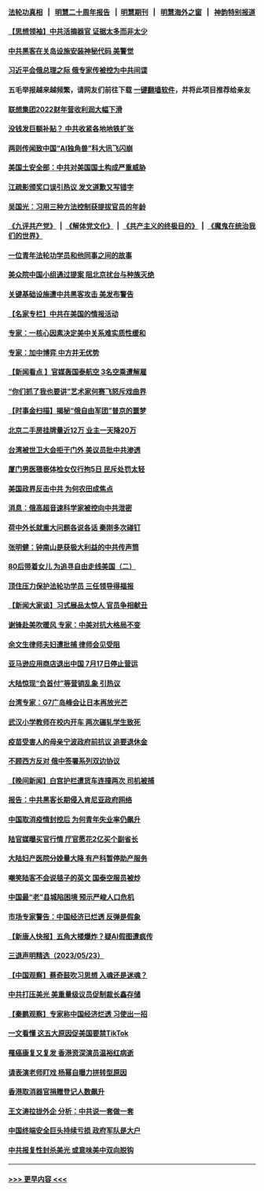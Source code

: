 #### [法轮功真相](https://github.com/gfw-breaker/truth/blob/master/README.md?t=0) &nbsp;&nbsp;|&nbsp;&nbsp; [明慧二十周年报告](https://github.com/gfw-breaker/mh-reports/blob/master/README.md?t=0) &nbsp;&nbsp;|&nbsp;&nbsp;[明慧期刊](https://github.com/gfw-breaker/mh-qikan) &nbsp;&nbsp;|&nbsp;&nbsp; [明慧海外之窗](https://github.com/gfw-breaker/mh-news/blob/master/README.md?t=0) &nbsp;&nbsp;|&nbsp;&nbsp; [神韵特别报道](https://github.com/gfw-breaker/mh-news/blob/master/shenyun.md?t=0)
#### [【思想领袖】中共活摘器官 证据太多而非太少](../pages/nsc413/n13997738.md?t=05250943) 
#### [中共黑客在关岛设施安装神秘代码 美警觉](../pages/nsc413/n14003421.md?t=05250943) 
#### [习近平会俄总理之际 俄专家传被控为中共间谍](../pages/nsc413/n14003381.md?t=05250943) 
#### 五毛举报越来越频繁，请网友们前往下载 [一键翻墙软件](https://github.com/gfw-breaker/ssr-accounts)，并将此项目推荐给亲友
#### [联想集团2022财年营收利润大幅下滑](../pages/nsc413/n14003443.md?t=05250943) 
#### [没钱发巨额补贴？ 中共收紧各地地铁扩张](../pages/nsc413/n14003386.md?t=05250943) 
#### [两则传闻致中国“AI独角兽”科大讯飞闪崩](../pages/nsc413/n14003420.md?t=05250943) 
#### [美国土安全部：中共对美国国土构成严重威胁](../pages/nsc413/n14003362.md?t=05250943) 
#### [江疏影颁奖口误引热议 发文道歉又写错字](../pages/nsc413/n14003379.md?t=05250943) 
#### [吴国光：习用三种方法控制获提拔官员的年龄](../pages/nsc413/n14002687.md?t=05250943) 
#### [《九评共产党》](https://github.com/begood0513/9ping.md/blob/master/README.md) &nbsp;|&nbsp; [《解体党文化》](../../../../jtdwh.md/blob/master/README.md)  &nbsp;|&nbsp; [《共产主义的终极目的》](../../../../gczydzjmd.md/blob/master/README.md) &nbsp;|&nbsp; [《魔鬼在统治我们的世界》](../../../../mgztzwmdsj.md/blob/master/README.md) 
#### [一位青年法轮功学员和他同事之间的故事](../pages/nsc413/n14002586.md?t=05250943) 
#### [美众院中国小组通过提案 阻北京扰台与种族灭绝](../pages/nsc413/n14003358.md?t=05250943) 
#### [关键基础设施遭中共黑客攻击 美发布警告](../pages/nsc413/n14003389.md?t=05250943) 
#### [【名家专栏】中共在美国的情报活动](../pages/nsc413/n14001883.md?t=05250943) 
#### [专家：一核心因素决定美中关系难实质性缓和](../pages/nsc413/n14003322.md?t=05250943) 
#### [专家：加中博弈 中方并无优势](../pages/nsc413/n14003285.md?t=05250943) 
#### [【新闻看点 】官媒轰国泰航空 3名空乘遭解雇](../pages/nsc413/n14003202.md?t=05250943) 
#### [“你们抓了我也要讲”艺术家何赛飞怒斥戏曲界](../pages/nsc413/n14003325.md?t=05250943) 
#### [【时事金扫描】揭秘“俄自由军团”普京的噩梦](../pages/nsc413/n14003329.md?t=05250943) 
#### [北京二手房挂牌量近12万 业主一天降20万](../pages/nsc413/n14003072.md?t=05250943) 
#### [台湾被世卫大会拒于门外 美议员批中共渗透](../pages/nsc413/n14003075.md?t=05250943) 
#### [厦门男医猥亵体检女仅行拘5日 民斥处罚太轻](../pages/nsc413/n14003071.md?t=05250943) 
#### [美国政界反击中共 为何农田成焦点](../pages/nsc413/n14003260.md?t=05250943) 
#### [消息：俄高超音速科学家被控向中共泄密](../pages/nsc413/n14003122.md?t=05250943) 
#### [荷中外长就重大问题各说各话 秦刚多次碰钉](../pages/nsc413/n14003248.md?t=05250943) 
#### [张明健：钟南山是获极大利益的中共传声筒](../pages/nsc413/n14003265.md?t=05250943) 
#### [80后带着女儿 为追寻自由走线美国（二）](../pages/nsc413/n14002930.md?t=05250943) 
#### [顶住压力保护法轮功学员 三任领导得福报](../pages/nsc413/n14002440.md?t=05250943) 
#### [【新闻大家谈】习式展品太惊人 官员争相献丑](../pages/nsc413/n14003168.md?t=05250943) 
#### [谢锋赴美吹暖风 专家：中美对抗大格局不变](../pages/nsc413/n14003106.md?t=05250943) 
#### [余文生律师夫妇遭批捕 律师会见受阻](../pages/nsc413/n14002366.md?t=05250943) 
#### [亚马逊应用商店退出中国 7月17日停止营运](../pages/nsc413/n14003022.md?t=05250943) 
#### [大陆惊现“负首付”等营销乱象 引热议](../pages/nsc413/n14003107.md?t=05250943) 
#### [台湾专家：G7广岛峰会让日本再放光芒](../pages/nsc413/n14003060.md?t=05250943) 
#### [武汉小学教师在校内开车 两次碾轧学生致死](../pages/nsc413/n14003100.md?t=05250943) 
#### [疫苗受害人的母亲宁波政府前抗议 追要退休金](../pages/nsc413/n13995724.md?t=05250943) 
#### [不顾西方反对 俄中签署系列双边协议](../pages/nsc413/n14003045.md?t=05250943) 
#### [【晚间新闻】白宫护栏遭货车连撞两次 司机被捕](../pages/nsc413/n14003064.md?t=05250943) 
#### [报告：中共黑客长期侵入肯尼亚政府网络](../pages/nsc413/n14003091.md?t=05250943) 
#### [中国取消疫情封控后 为何青年失业率仍飙升](../pages/nsc413/n14003024.md?t=05250943) 
#### [陆官媒曝买官行情 厅官愿花2亿买个副省长](../pages/nsc413/n14002853.md?t=05250943) 
#### [大陆妇产医院分娩量大降 有产科暂停助产服务](../pages/nsc413/n14002915.md?t=05250943) 
#### [嘲笑陆客不会说毯子的英文 国泰空服员被炒](../pages/nsc413/n14002872.md?t=05250943) 
#### [中国最“老”县城陷困境 预示严峻人口危机](../pages/nsc413/n14002870.md?t=05250943) 
#### [市场专家警告：中国经济已烂透 反弹是假象](../pages/nsc413/n14002866.md?t=05250943) 
#### [【新唐人快报】五角大楼爆炸？疑AI假图遭疯传](../pages/nsc413/n14002710.md?t=05250943) 
#### [三退声明精选（2023/05/23）](../pages/nsc413/n14002846.md?t=05250943) 
#### [【中国观察】蔡奇鼓吹习思想 入魂还是迷魂？](../pages/nsc413/n14002587.md?t=05250943) 
#### [中共打压美光 美重量级议员促制裁长鑫存储](../pages/nsc413/n14002702.md?t=05250943) 
#### [【秦鹏观察】专家称中国经济烂透 习使出一招](../pages/nsc413/n14002767.md?t=05250943) 
#### [一文看懂 这五大原因促美国要禁TikTok](../pages/nsc413/n14002629.md?t=05250943) 
#### [罹癌康复又复发 香港资深演员温裕红病逝](../pages/nsc413/n14002621.md?t=05250943) 
#### [请表演老师盯戏 杨幂自曝力拼转型原因](../pages/nsc413/n14002712.md?t=05250943) 
#### [香港取消器官捐赠登记人数飙升](../pages/nsc413/n14002572.md?t=05250943) 
#### [王文涛拉拢外企 分析：中共说一套做一套](../pages/nsc413/n14002726.md?t=05250943) 
#### [中国终端安全巨头持续亏损 政府军队是大户](../pages/nsc413/n14002723.md?t=05250943) 
#### [中共报复性封杀美光 或意味美中双向脱钩](../pages/nsc413/n14002606.md?t=05250943) 

----
#### [ >>> 更早内容 <<< ](../indexes/nsc413-earlier.md)
